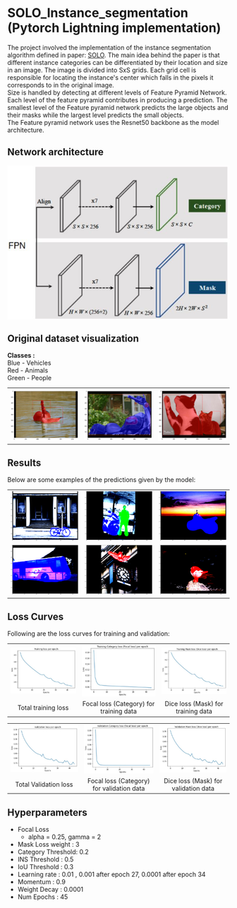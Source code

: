 # SOLO_Instance_segmentation (Pytorch Lightning implementation)

The project involved the implementation of the instance segmentation algorithm defined in paper: [SOLO](https://arxiv.org/abs/1912.04488). The main idea behind the paper is that different instance categories can be differentiated by their location and size in an image. The image is divided into SxS grids. Each grid cell is responsible for locating the instance's center which falls in the pixels it corresponds to in the original image. <br>
Size is handled by detecting at different levels of Feature Pyramid Network. Each level of the feature pyramid contributes in producing a prediction. The smallest level of the Feature pyramid network predicts the large objects and their masks while the largest level predicts the small objects. <br>
The Feature pyramid network uses the Resnet50 backbone as the model architecture.

## Network architecture

<img src="./Results/fpn_model.JPG" align = "center">

## Original dataset visualization

<b>Classes :</b> <br>
  Blue - Vehicles<br>
  Red - Animals<br>
  Green - People
  
<table>
  <tr>
      <td align = "center"> <img src="./Results/o2.JPG"> </td>
      <td align = "center"> <img src="./Results/o3.JPG"> </td>
      <td align = "center"> <img src="./Results/o4.JPG"> </td>
  </tr>
</table>

## Results

Below are some examples of the predictions given by the model:

<table>
  <tr>
      <td align = "center"> <img src="./Results/first0.png"> </td>
      <td align = "center"> <img src="./Results/first1.png"> </td>
      <td align = "center"> <img src="./Results/first2.png"> </td>
  </tr>
  <tr>
      <td align = "center"> <img src="./Results/first3.png"></td>
      <td align = "center"> <img src="./Results/first4.png"> </td>
      <td align = "center"> <img src="./Results/first5.png"> </td>
  </tr>
</table>

## Loss Curves

Following are the loss curves for training and validation:

<table>
  <tr>
      <td align = "center"> <img src="./Results/Training_loss.JPG"> </td>
      <td align = "center"> <img src="./Results/Training_focal_loss.JPG"> </td>
      <td align = "center"> <img src="./Results/Training_mask_loss.JPG"> </td>
  </tr>
  <tr>
      <td align = "center"> Total training loss</td>
      <td align = "center"> Focal loss (Category) for training data </td>
      <td align = "center"> Dice loss (Mask) for training data </td>
  </tr>
</table>

<table>
  <tr>
      <td align = "center"> <img src="./Results/Validation_loss.JPG"> </td>
      <td align = "center"> <img src="./Results/Validation_category_loss.JPG"> </td>
      <td align = "center"> <img src="./Results/Validation_mask_loss.JPG"> </td>
  </tr>
  <tr>
      <td align = "center"> Total Validation loss</td>
      <td align = "center"> Focal loss (Category) for validation data </td>
      <td align = "center"> Dice loss (Mask) for validation data </td>
  </tr>
</table>

## Hyperparameters 
* Focal Loss
    * alpha = 0.25, gamma = 2
* Mask Loss weight : 3
* Category Threshold:  0.2
* INS Threshold         : 0.5
* IoU Threshold         : 0.3 
* Learning rate         : 0.01 , 0.001 after epoch 27, 0.0001 after epoch 34
* Momentum              : 0.9
* Weight Decay          : 0.0001
* Num Epochs            : 45

